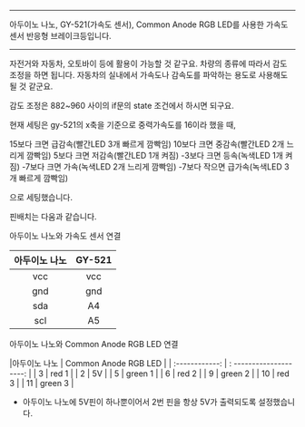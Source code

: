 
 
**********************************************************************************
아두이노 나노, GY-521(가속도 센서), Common Anode RGB LED를 사용한 가속도 센서 반응형 브레이크등입니다. 
**********************************************************************************

자전거와 자동차, 오토바이 등에 활용이 가능할 것 같구요. 차량의 종류에 따라서 감도 조정을 하면 됩니다. 자동차의 실내에서 가속도나 감속도를 파악하는 용도로 사용해도 될 것 같군요. 

감도 조정은 882~960 사이의 if문의 state 조건에서 하시면 되구요. 

현재 세팅은 gy-521의 x축을 기준으로 중력가속도를 16이라 했을 때, 

15보다 크면 급감속(빨간LED 3개 빠르게 깜빡임)
10보다 크면 중감속(빨간LED 2개 느리게 깜빡임)
5보다 크면 저감속(빨간LED 1개 켜짐)
-3보다 크면 등속(녹색LED 1개 켜짐)
-7보다 크면 가속(녹색LED 2개 느리게 깜빡임)
-7보다 작으면 급가속(녹색LED 3개 빠르게 깜빡임)

으로 세팅했습니다. 



핀배치는 다움과 같습니다. 

아두이노 나노와 가속도 센서 연결
   
| 아두이노 나노  | GY-521 |
| :------------: | :-----------: |
| vcc           |   vcc       |
| gnd           |   gnd       |
| sda           |   A4        |
| scl           |   A5        |
 
   
 
 아두이노 나노와 Common Anode RGB LED 연결
   
|아두이노 나노   |   Common Anode RGB LED  |
| :------------: | : --------------------: |
| 3              |    red 1                | 
| 2              |    5V                   | 
| 5              |    green 1              | 
| 6              |    red 2                | 
| 9              |    green 2              | 
| 10             |    red 3                | 
| 11             |    green 3              | 
 
   
 
 * 아두이노 나노에 5V핀이 하나뿐이어서 2번 핀을 항상 5V가 출력되도록 설정했습니다. 

